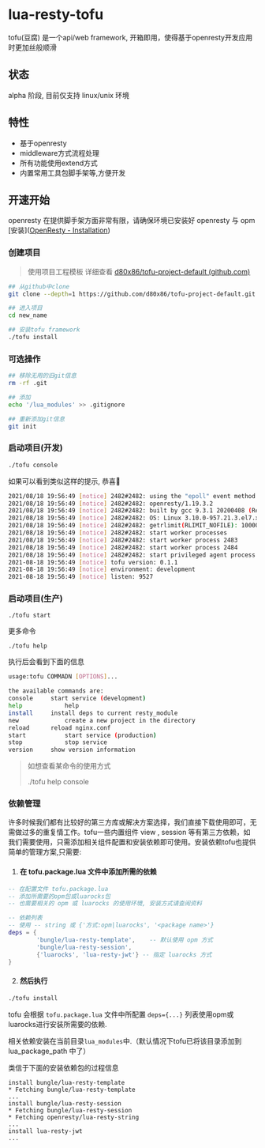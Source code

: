 # lua-resty-tofu

tofu(豆腐) 是一个api/web framework, 开箱即用，使得基于openresty开发应用时更加丝般顺滑



## 状态

alpha 阶段, 目前仅支持 linux/unix 环境



## 特性

* 基于openresty
* middleware方式流程处理
* 所有功能使用extend方式
* 内置常用工具包脚手架等,方便开发



## 开速开始

openresty 在提供脚手架方面非常有限，请确保环境已安装好  openresty 与 opm [安装]([OpenResty - Installation](http://openresty.org/en/installation.html))



### 创建项目

> 使用项目工程模板 详细查看 [d80x86/tofu-project-default (github.com)](https://github.com/d80x86/tofu-project-default)

```sh
## 从github中clone
git clone --depth=1 https://github.com/d80x86/tofu-project-default.git new_name

## 进入项目
cd new_name

## 安装tofu framework
./tofu install

```



### 可选操作

```sh
## 移除无用的旧git信息
rm -rf .git

## 添加
echo '/lua_modules' >> .gitignore

## 重新添加git信息
git init
```



### 启动项目(开发)

```sh
./tofu console
```

如果可以看到类似这样的提示, 恭喜🎉

```sh
2021/08/18 19:56:49 [notice] 2482#2482: using the "epoll" event method
2021/08/18 19:56:49 [notice] 2482#2482: openresty/1.19.3.2
2021/08/18 19:56:49 [notice] 2482#2482: built by gcc 9.3.1 20200408 (Red Hat 9.3.1-2) (GCC) 
2021/08/18 19:56:49 [notice] 2482#2482: OS: Linux 3.10.0-957.21.3.el7.x86_64
2021/08/18 19:56:49 [notice] 2482#2482: getrlimit(RLIMIT_NOFILE): 100001:1000000
2021/08/18 19:56:49 [notice] 2482#2482: start worker processes
2021/08/18 19:56:49 [notice] 2482#2482: start worker process 2483
2021/08/18 19:56:49 [notice] 2482#2482: start worker process 2484
2021/08/18 19:56:49 [notice] 2482#2482: start privileged agent process 2485
2021-08-18 19:56:49 [notice] tofu version: 0.1.1
2021-08-18 19:56:49 [notice] environment: development
2021-08-18 19:56:49 [notice] listen: 9527
```



### 启动项目(生产)

```
./tofu start
```



更多命令

```shell
./tofu help
```

执行后会看到下面的信息

```sh
usage:tofu COMMADN [OPTIONS]...

the available commands are:
console		start service (development)
help			help
install		install deps to current resty_module
new				create a new project in the directory
reload		reload nginx.conf
start			start service (production)
stop			stop service
version		show version information

```

> 如想查看某命令的使用方式
>
> ./tofu help console



### 依赖管理

许多时候我们都有比较好的第三方库或解决方案选择，我们直接下载使用即可，无需做过多的重复情工作。tofu一些内置组件 view , session 等有第三方依赖，如我们需要使用，只需添加相关组件配置和安装依赖即可使用。安装依赖tofu也提供简单的管理方案,只需要:

1. #### 在 tofu.package.lua 文件中添加所需的依赖

```lua
-- 在配置文件 tofu.package.lua
-- 添加所需要的opm包或luarocks包
-- 也需要相关的 opm 或 luarocks 的使用环境, 安装方式请查阅资料

-- 依赖列表
-- 使用 -- string 或 {'方式:opm|luarocks', '<package name>'}
deps = {
		'bungle/lua-resty-template',	-- 默认使用 opm 方式
		'bungle/lua-resty-session',
		{'luarocks', 'lua-resty-jwt'} -- 指定 luarocks 方式
}
```

2. #### 然后执行

```sh
./tofu install
```

tofu 会根据 ```tofu.package.lua``` 文件中所配置 ```deps={...}``` 列表使用opm或luarocks进行安装所需要的依赖.

相关依赖安装在当前目录```lua_modules```中.（默认情况下tofu已将该目录添加到 lua_package_path 中了）

类信于下面的安装依赖包的过程信息

```text
install bungle/lua-resty-template
* Fetching bungle/lua-resty-template  
...
install bungle/lua-resty-session
* Fetching bungle/lua-resty-session  
* Fetching openresty/lua-resty-string  
...
install lua-resty-jwt
...
```


